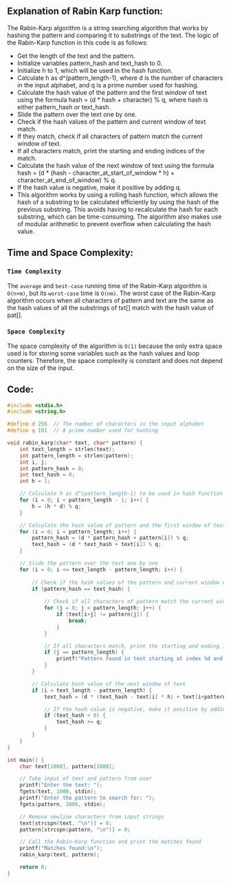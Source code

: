 ## Explanation of Rabin Karp function:
The Rabin-Karp algorithm is a string searching algorithm that works by hashing the pattern and comparing it to substrings of the text. The logic of the Rabin-Karp function in this code is as follows:

* Get the length of the text and the pattern.
* Initialize variables pattern_hash and text_hash to 0.
* Initialize h to 1, which will be used in the hash function.
* Calculate h as d^(pattern_length-1), where d is the number of characters in the input alphabet, and q is a prime number used for hashing.
* Calculate the hash value of the pattern and the first window of text using the formula hash = (d * hash + character) % q, where hash is either pattern_hash or text_hash.
* Slide the pattern over the text one by one.
* Check if the hash values of the pattern and current window of text match.
* If they match, check if all characters of pattern match the current window of text.
* If all characters match, print the starting and ending indices of the match.
* Calculate the hash value of the next window of text using the formula hash = (d * (hash - character_at_start_of_window * h) + character_at_end_of_window) % q.
* If the hash value is negative, make it positive by adding q.
* This algorithm works by using a rolling hash function, which allows the hash of a substring to be calculated efficiently by using the hash of the previous substring. This avoids having to recalculate the hash for each substring, which can be time-consuming. The algorithm also makes use of modular arithmetic to prevent overflow when calculating the hash value.

## Time and Space Complexity:
### `Time Complexity`
The `average` and `best-case` running time of the Rabin-Karp algorithm is `O(n+m)`, but its `worst-case` time is `O(nm)`.
The worst case of the Rabin-Karp algorithm occurs when all characters of pattern and text are the same as the hash values of all the substrings of txt[] match with the hash value of pat[]. 

### `Space Complexity`
The space complexity of the algorithm is `O(1)` because the only extra space used is for storing some variables such as the hash values and loop counters. Therefore, the space complexity is constant and does not depend on the size of the input.

## Code:
```c
#include <stdio.h>
#include <string.h>

#define d 256  // The number of characters in the input alphabet
#define q 101  // A prime number used for hashing

void rabin_karp(char* text, char* pattern) {
    int text_length = strlen(text);
    int pattern_length = strlen(pattern);
    int i, j;
    int pattern_hash = 0;  
    int text_hash = 0;  
    int h = 1;  

    // Calculate h as d^(pattern_length-1) to be used in hash function
    for (i = 0; i < pattern_length - 1; i++) {
        h = (h * d) % q;
    }

    // Calculate the hash value of pattern and the first window of text
    for (i = 0; i < pattern_length; i++) {
        pattern_hash = (d * pattern_hash + pattern[i]) % q;
        text_hash = (d * text_hash + text[i]) % q;
    }

    // Slide the pattern over the text one by one
    for (i = 0; i <= text_length - pattern_length; i++) {
 
        // Check if the hash values of the pattern and current window of text match
        if (pattern_hash == text_hash) {
        
            // Check if all characters of pattern match the current window of text
            for (j = 0; j < pattern_length; j++) {
                if (text[i+j] != pattern[j]) {
                    break;
                }
            }

            // If all characters match, print the starting and ending indices of the match
            if (j == pattern_length) {
                printf("Pattern found in text starting at index %d and ending at index %d.\n", i, i+pattern_length-1);
            }
        }

        // Calculate hash value of the next window of text
        if (i < text_length - pattern_length) {
            text_hash = (d * (text_hash - text[i] * h) + text[i+pattern_length]) % q;

            // If the hash value is negative, make it positive by adding q
            if (text_hash < 0) {
                text_hash += q;
            }
        }
    }
}

int main() {
    char text[1000], pattern[1000];

    // Take input of text and pattern from user
    printf("Enter the text: ");
    fgets(text, 1000, stdin);
    printf("Enter the pattern to search for: ");
    fgets(pattern, 1000, stdin);

    // Remove newline characters from input strings
    text[strcspn(text, "\n")] = 0;
    pattern[strcspn(pattern, "\n")] = 0;

    // Call the Rabin-Karp function and print the matches found
    printf("Matches found:\n");
    rabin_karp(text, pattern);

    return 0;
}
```
